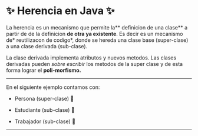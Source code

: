 # :sparkles: Herencia en Java :sparkles:
La herencia es un mecanismo que permite la** definicion de una clase** a partir de de la definicion **de otra ya existente**. Es decir es un mecanismo de* reutilizacon de codigo*, donde se hereda una clase base (super-clase) a una clase derivada (sub-clase).



La clase derivada implementa atributos y nuevos metodos. Las clases derivadas pueden *sobre escribir* los metodos de la super clase y de esta forma lograr el **poli-morfismo.**

------------
En el siguiente ejemplo contamos con: 
- Persona (super-clase) :walking:

- Estudiante (sub-clase) :ledger:

- Trabajador (sub-clase) :briefcase:
------------
